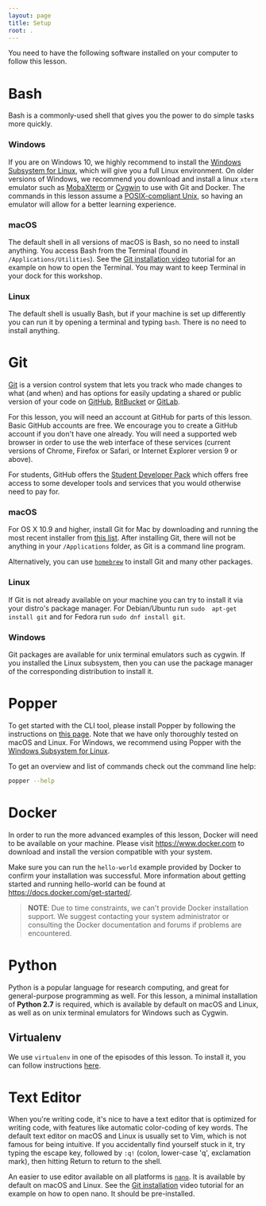 ```yaml
---
layout: page
title: Setup
root: .
---
```


You need to have the following software installed on your computer to
follow this lesson.

# Bash

Bash is a commonly-used shell that gives you the power to do simple 
tasks more quickly.

### Windows

If you are on Windows 10, we highly recommend to install the [Windows 
Subsystem for 
Linux](https://docs.microsoft.com/en-us/windows/wsl/install-win10), 
which will give you a full Linux environment. On older versions of 
Windows, we recommend you download and install a linux `xterm` 
emulator such as [MobaXterm](https://mobaxterm.mobatek.net/) or 
[Cygwin](http://cygwin.com/) to use with Git and Docker. The commands 
in this lesson assume a [POSIX-compliant 
Unix](https://en.wikipedia.org/wiki/POSIX), so having an emulator will 
allow for a better learning experience.

### macOS

The default shell in all versions of macOS is Bash, so no need to 
install anything. You access Bash from the Terminal (found in 
`/Applications/Utilities`). See the [Git installation 
video](https://www.youtube.com/watch?v=9LQhwETCdwY) tutorial for an 
example on how to open the Terminal. You may want to keep Terminal in 
your dock for this workshop.

### Linux

The default shell is usually Bash, but if your machine is set up 
differently you can run it by opening a terminal and typing `bash`. 
There is no need to install anything.

# Git

[Git](https://git-scm.com/) is a version control system that lets you 
track who made changes to what (and when) and has options for easily 
updating a shared or public version of your code on 
[GitHub](https://github.com), [BitBucket](https://bitbucket.org/) or 
[GitLab](https://gitlab.com).

For this lesson, you will need an account at GitHub for parts of this 
lesson. Basic GitHub accounts are free. We encourage you to create a 
GitHub account if you don't have one already. You will need a 
supported web browser in order to use the web interface of these 
services (current versions of Chrome, Firefox or Safari, or Internet 
Explorer version 9 or above).

For students, GitHub offers the [Student Developer 
Pack](https://education.github.com/pack) which offers free access to 
some developer tools and services that you would otherwise need to pay 
for.

### macOS

For OS X 10.9 and higher, install Git for Mac by downloading and 
running the most recent installer from [this 
list](https://sourceforge.net/projects/git-osx-installer/files/). 
After installing Git, there will not be anything in your 
`/Applications` folder, as Git is a command line program.

Alternatively, you can use [`homebrew`]() to install Git and many 
other packages.

### Linux

If Git is not already available on your machine you can try to install 
it via your distro's package manager. For Debian/Ubuntu run `sudo 
apt-get install git` and for Fedora run `sudo dnf install git`.

### Windows

Git packages are available for unix terminal emulators such as cygwin. 
If you installed the Linux subsystem, then you can use the package 
manager of the corresponding distribution to install it.

# Popper

To get started with the CLI tool, please install Popper by following 
the instructions on [this 
page](https://github.com/systemslab/popper/tree/master/cli#install). 
Note that we have only thoroughly tested on macOS and Linux. For 
Windows, we recommend using Popper with the [Windows Subsystem for 
Linux](https://msdn.microsoft.com/en-us/commandline/wsl/install-win10). 

To get an overview and list of commands check out the command line 
help:

```bash
popper --help
```

# Docker

In order to run the more advanced examples of this lesson, Docker will 
need to be available on your machine. Please visit 
<https://www.docker.com> to download and install the version 
compatible with your system.

Make sure you can run the `hello-world` example provided by Docker to 
confirm your installation was successful. More information about 
getting started and running hello-world can be found at 
https://docs.docker.com/get-started/.

> **NOTE**: Due to time constraints, we can't provide Docker 
> installation support. We suggest contacting your system 
> administrator or consulting the Docker documentation and forums if 
> problems are encountered.

# Python

Python is a popular language for research computing, and great for 
general-purpose programming as well. For this lesson, a minimal 
installation of **Python 2.7** is required, which is available by 
default on macOS and Linux, as well as on unix terminal emulators for 
Windows such as Cygwin.

## Virtualenv

We use `virtualenv` in one of the episodes of this lesson. To install 
it, you can follow instructions 
[here](https://packaging.python.org/guides/installing-using-pip-and-virtualenv/).

# Text Editor

When you're writing code, it's nice to have a text editor that is 
optimized for writing code, with features like automatic color-coding 
of key words. The default text editor on macOS and Linux is usually 
set to Vim, which is not famous for being intuitive. If you 
accidentally find yourself stuck in it, try typing the escape key, 
followed by `:q!` (colon, lower-case 'q', exclamation mark), then 
hitting Return to return to the shell.

An easier to use editor available on all platforms is 
[`nano`](https://en.wikipedia.org/wiki/GNU_nano). It is available by 
default on macOS and Linux. See the [Git installation]() video 
tutorial for an example on how to open nano. It should be 
pre-installed.
